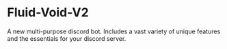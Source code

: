 # Fluid-Void-V2
A new multi-purpose discord bot. Includes a vast variety of unique features and the essentials for your discord server.
